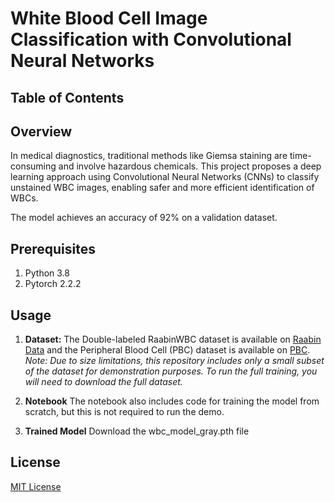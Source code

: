 # White Blood Cell Image Classification with Convolutional Neural Networks

## Table of Contents

## Overview

In medical diagnostics, traditional methods like Giemsa staining are time-consuming and involve hazardous chemicals. This project proposes a deep learning approach using Convolutional Neural Networks (CNNs) to classify unstained WBC images, enabling safer and more efficient identification of WBCs.

The model achieves an accuracy of 92% on a validation dataset. 

## Prerequisites

1. Python 3.8
2. Pytorch 2.2.2

## Usage

1.  **Dataset:**  The Double-labeled RaabinWBC  dataset is available on [Raabin Data](https://dl.raabindata.com/WBC/Cropped_double_labeled/) and the Peripheral Blood Cell (PBC) dataset is available on [PBC](https://data.mendeley.com/datasets/snkd93bnjr/1). *Note: Due to size limitations, this repository includes only a small subset of the dataset for demonstration purposes. To run the full training, you will need to download the full dataset.*

2.  **Notebook** The notebook also includes code for training the model from scratch, but this is not required to run the demo.

3.  **Trained Model** Download the wbc_model_gray.pth file

## License

[MIT License](LICENSE)

